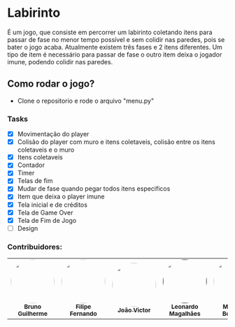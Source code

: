 # Labirinto

É um jogo, que consiste em percorrer um labirinto coletando itens para passar de fase no menor tempo possível e sem colidir nas paredes, pois se bater o jogo acaba. Atualmente existem três fases e 2 itens diferentes. Um tipo de item é necessário para passar de fase o outro item deixa o jogador imune, podendo colidir nas paredes.

## Como rodar o jogo?

- Clone o repositorio  e rode o arquivo "menu.py"

### Tasks
  - [X] Movimentação do player
  - [X] Colisão do player com muro e itens coletaveis, colisão entre os itens coletaveis e o muro
  - [X] Itens coletaveis
  - [X] Contador
  - [X] Timer
  - [X] Telas de fim
  - [X] Mudar de fase quando pegar todos itens especificos
  - [X] Item que deixa o player imune
  - [X] Tela inicial e de créditos
  - [X] Tela de Game Over
  - [X] Tela de Fim de Jogo
  - [ ] Design

### Contribuidores:

<table>
  <tr>
    <td align="center"><a href="https://github.com/bruno7cb"><img style="border-radius: 50%;" src="https://avatars.githubusercontent.com/u/80714746?v=4" width="100px;" alt=""/><br /><sub><b>Bruno Guilherme</b></sub></a><br /><a></a></td>
    <td align="center"><a href="https://github.com/lipe-1512"><img style="border-radius: 50%;" src="https://avatars.githubusercontent.com/u/47424471?v=4" width="100px;" alt=""/><br /><sub><b>Filipe Fernando</b></sub></a><br /><a </a></td>
    <td align="center"><a href="https://github.com/jovisf"><img style="border-radius: 50%;" src="https://avatars.githubusercontent.com/u/86302694?v=4" width="100px;" alt=""/><br /><sub><b>João Victor</b></sub></a><br /><a </a></td>
    <td align="center"><a href=""https://github.com/LeoM0108"><img style="border-radius: 50%;" src="https://avatars.githubusercontent.com/u/69467961?v=4" width="100px;" alt=""/><br /><sub><b>Leonardo Magalhães</b></sub></a><br /><a href="https://github.com/LeoM0108"></a></td>
    <td align="center"><a href="https://github.com/MartisonBernardo"><img style="border-radius: 50%;" src="https://avatars.githubusercontent.com/u/60014873?v=4" width="100px;" alt=""/><br /><sub><b>Martison Bernardo</b></sub></a><br /><a ></a></td>
    <td align="center"><a href=""><img style="border-radius: 50%;" src="https://avatars.githubusercontent.com/u/86299369?v=4" width="100px;" alt=""/><br /><sub><b>Theo Perman</b></sub></a><br /><a></a></td>
  
    

  </tr>
</table>

